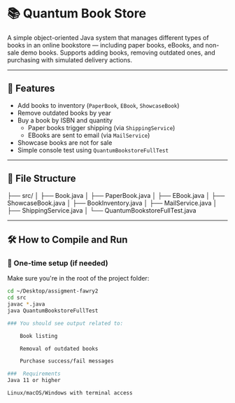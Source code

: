 # 📚 Quantum Book Store

A simple object-oriented Java system that manages different types of books in an online bookstore — including paper books, eBooks, and non-sale demo books. Supports adding books, removing outdated ones, and purchasing with simulated delivery actions.

---

## 🚀 Features

- Add books to inventory (`PaperBook`, `EBook`, `ShowcaseBook`)
- Remove outdated books by year
- Buy a book by ISBN and quantity
  - Paper books trigger shipping (via `ShippingService`)
  - EBooks are sent to email (via `MailService`)
- Showcase books are not for sale
- Simple console test using `QuantumBookstoreFullTest`

---

## 🧱 File Structure

├── src/
│ ├── Book.java
│ ├── PaperBook.java
│ ├── EBook.java
│ ├── ShowcaseBook.java
│ ├── BookInventory.java
│ ├── MailService.java
│ ├── ShippingService.java
│ └── QuantumBookstoreFullTest.java

---

## 🛠️ How to Compile and Run

### 🔁 One-time setup (if needed)

Make sure you're in the root of the project folder:
```bash
cd ~/Desktop/assigment-fawry2
cd src
javac *.java
java QuantumBookstoreFullTest

### You should see output related to:

    Book listing

    Removal of outdated books

    Purchase success/fail messages

###  Requirements
Java 11 or higher

Linux/macOS/Windows with terminal access
